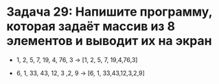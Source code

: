 # Задача 29: Напишите программу, которая задаёт массив из 8 элементов и выводит их на экран

* 1, 2, 5, 7, 19, 4, 76, 3 -> [1, 2, 5, 7, 19,4,76,3]

* 6, 1, 33, 43, 12, 3 ,2, 9 -> [6, 1, 33,43,12,3,2,9]
